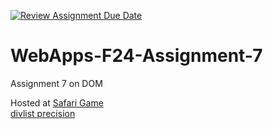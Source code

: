 [![Review Assignment Due Date](https://classroom.github.com/assets/deadline-readme-button-22041afd0340ce965d47ae6ef1cefeee28c7c493a6346c4f15d667ab976d596c.svg)](https://classroom.github.com/a/NPDM3uFp)
# WebApps-F24-Assignment-7
Assignment 7 on DOM



Hosted at [Safari Game](https://44-563-webapps-f24.github.io/44563-webapps-f24-assignment7-aadarsh1-prog/safari.html)  
[divlist ](https://44-563-webapps-f24.github.io/44563-webapps-f24-assignment7-aadarsh1-prog/divlist.html) 
[precision ](https://44-563-webapps-f24.github.io/44563-webapps-f24-assignment7-aadarsh1-prog/precision.html)

